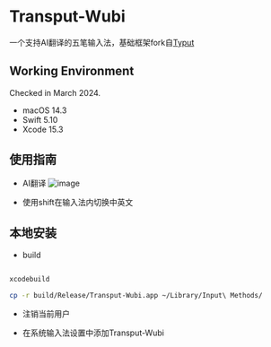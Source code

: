 # Transput-Wubi

一个支持AI翻译的五笔输入法，基础框架fork自[Typut](https://github.com/ensan-hcl/Typut)


## Working Environment

Checked in March 2024.
* macOS 14.3
* Swift 5.10
* Xcode 15.3

## 使用指南

* AI翻译
![image](./show.gif)

* 使用shift在输入法内切换中英文

## 本地安装

* build
```bash

xcodebuild

cp -r build/Release/Transput-Wubi.app ~/Library/Input\ Methods/
```

* 注销当前用户

* 在系统输入法设置中添加Transput-Wubi


